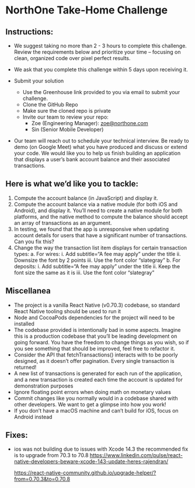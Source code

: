 # NorthOne Take-Home Challenge

## Instructions:

- We suggest taking no more than 2 - 3 hours to complete this challenge. Review the
  requirements below and prioritize your time – focusing on clean, organized code over
  pixel perfect results.

- We ask that you complete this challenge within 5 days upon receiving it.
- Submit your solution
  - Use the Greenhouse link provided to you via email to submit your challenge.
  - Clone the GitHub Repo
  - Make sure the cloned repo is private
  - Invite our team to review your repo:
    - Zoe (Engineering Manager): zoe@northone.com
    - Sin (Senior Mobile Developer)
- Our team will reach out to schedule your technical interview. Be ready to demo (on
  Google Meet) what you have produced and discuss or extend your code.
  We would like you to help us finish building an application that
  displays a user’s bank account balance and their associated
  transactions.

## Here is what we’d like you to tackle:

1. Compute the account balance (in JavaScript) and display it.
2. Compute the account balance via a native module (for both iOS and Android), and
   display it. You’ll need to create a native module for both platforms, and the native
   method to compute the balance should accept an array of transactions as an argument.
3. In testing, we found that the app is unresponsive when updating account details for
   users that have a significant number of transactions. Can you fix this?
4. Change the way the transaction list item displays for certain transaction types:
   a. For wires:
   i. Add subtitle=“A fee may apply” under the title
   ii. Downsize the font by 2 points
   iii. Use the font color “slategray”
   b. For deposits:
   i. Add subtitle=“A fee may apply” under the title
   ii. Keep the font size the same as it is
   iii. Use the font color “slategray”

## Miscellanea

- The project is a vanilla React Native (v0.70.3) codebase, so standard React Native
  tooling should be used to run it
- Node and CocoaPods dependencies for the project will need to be installed
- The codebase provided is intentionally bad in some aspects. Imagine this is a production
  codebase that you’ll be leading development on going forward. You have the freedom to
  change things as you wish, so if you see something that should be improved, feel free to
  refactor it.
- Consider the API that fetchTransactions() interacts with to be poorly designed, as it
  doesn’t offer pagination. Every single transaction is returned!
- A new list of transactions is generated for each run of the application, and a new
  transaction is created each time the account is updated for demonstration purposes
- Ignore floating point errors when doing math on monetary values
- Commit changes like you normally would in a codebase shared with other developers.
  We want to get a glimpse into how you work!
- If you don’t have a macOS machine and can’t build for iOS, focus on Android instead

## Fixes:

- ios was not building due to issues with Xcode 14.3 the recommended fix is to upgrade from 70.3 to 70.8
  https://www.linkedin.com/pulse/react-native-developers-beware-xcode-143-update-heres-rajendran/

  https://react-native-community.github.io/upgrade-helper/?from=0.70.3&to=0.70.8
